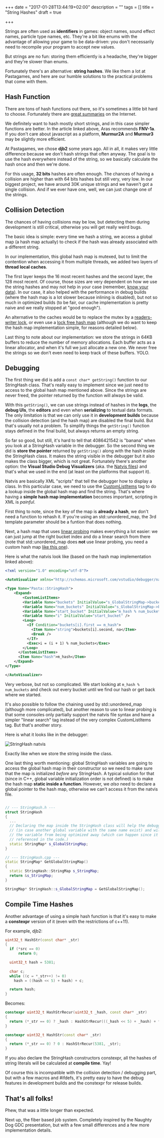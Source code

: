 +++
date = "2017-01-28T13:44:19+02:00"
description = ""
tags = []
title = "String Hashes"
draft = true

+++

Strings are often used as **identifiers** in games: object names, sound effect names, particle type names, etc. They're a bit like enums with the advantage of allowing your game to be data-driven: you don't necessarily need to recompile your program to accept new values.

But strings are no fun: storing them efficiently is a headache, they're bigger and they're slower than enums.

Fortunately there's an alternative: **string hashes**. We like them a lot at Pastagames, and here are our humble solutions to the practical problems that come with them.

<!--more-->


## Hash Function

There are tons of hash functions out there, so it's sometimes a little bit hard to choose. Fortunately there are [great summaries](http://aras-p.info/blog/2016/08/09/More-Hash-Function-Tests/) on the Internet.

We definitely want to hash mostly short strings, and in this case simpler functions are better. In the article linked above, Aras recommends **FNV-1a**. If you don't care about javascript as a platform, **Murmur2A** and **Murmur3** may be slightly more efficient. 

At Pastagames, we chose **djb2** some years ago. All in all, it makes very little difference because we don't hash strings that often anyway. The goal is to use the hash everywhere instead of the string, so we basically calculate the hash once and then we're done.

For this usage, **32 bits** hashes are often enough. The chances of having a collision are higher than with 64 bits hashes but still very, very low. In our biggest project, we have around 30K unique strings and we haven't got a single collision. And if we ever have one, well, we can just change one of the strings.

## Collision Detection

The chances of having collisions may be low, but detecting them during development is still critical, otherwise you will get really weird bugs.

The basic idea is simple: every time we hash a string, we access a global map (a hash map actually) to check if the hash was already associated with a different string.

In our implementation, this global hash map is mutexed, but to limit the contention when accessing it from multiple threads, we added two layers of **thread local caches**. 

The first layer keeps the 16 most recent hashes and the second layer, the 128 most recent. Of course, those sizes are very dependent on how we use the string hashes and may not help in your case (remember, [know your data](post/mike-actons-dod-workshop-2015/)). In our case, it also helped with the performance in debug builds (where the hash map is a lot slower because inlining is disabled), but not so much in optimized builds (to be fair, our cache implementation is pretty naive and we really stopped at "good enough").

An alternative to the caches would be to replace the mutex by a [readers-writer lock](https://en.wikipedia.org/wiki/Readers%E2%80%93writer_lock), or even use a [lock free hash map](https://github.com/preshing/junction) (although we do want to keep the hash map implementation simple, for reasons detailed below).

Last thing to note about our implementation: we store the strings in 64KB buffers to reduce the number of memory allocations. Each buffer acts as a linear allocator, and when it's full we just allocate a new one. We never free the strings so we don't even need to keep track of these buffers. YOLO.

## Debugging

The first thing we did is add a `const char* getString()` function to our StringHash class. That's really easy to implement since we just need to access to the global hash map mentioned above. Since the strings are never freed, the pointer returned by the function will always be valid. 

With this `getString()`, we can use strings instead of hashes in the **logs**, the **debug UIs**, the **editors** and even when **serializing** to textual data formats. The only limitation is that we can only use it in **development builds** because the collision detection (and the hash map) are disabled the final build. But that's usually not a problem. To simplify things the `getString()` function stays defined in the final build, but always returns an empty string.

So far so good, but still, it's hard to tell that 4086421542 is "banana" when you look at a StringHash variable in the debugger. So the second thing we did is **store the pointer** returned by `getString()` along with the hash inside the StringHash class. It makes the string visible in the debugger but it also makes the class bigger, which is not great. Fortunately there's another option: the **Visual Studio Debug Visualizers** (aka. the [Natvis files](https://msdn.microsoft.com/en-us/library/jj620914.aspx)) and that's what we used in the end (at least on the platforms that support it).

Natvis are basically XML "scripts" that tell the debugger how to display a class. In this particular case, we need to use the [CustomListItems](https://msdn.microsoft.com/en-us/library/jj620914.aspx#CustomListItems-expansion) tag to do a lookup inside the global hash map and find the string. That's where having a **simple hash map implementation** becomes important, scripting in XML is *painful*.

First thing to note, since the key of the map is **already a hash**, we don't need a function to rehash it. If you're using an std::unordered_map, the 3rd template parameter should be a funtion that does nothing.

Next, a hash map that uses [linear probing](https://en.wikipedia.org/wiki/Linear_probing) makes everything a lot easier: we can just jump at the right bucket index and do a linear search from there (note that std::unordered_map does **not** use linear probing, you need a custom hash map [like this one](https://github.com/rigtorp/HashMap)). 

Here is what the natvis look like (based on the hash map implementation linked above):

```xml
<?xml version="1.0" encoding="utf-8"?>

<AutoVisualizer xmlns="http://schemas.microsoft.com/vstudio/debugger/natvis/2010">

<Type Name="Pasta::StringHash">
    <Expand>
	    <CustomListItems>
        <Variable Name="buckets" InitialValue="s_GlobalStringMap->buckets_.mpBegin" />
        <Variable Name="num_buckets" InitialValue="s_GlobalStringMap->buckets_.mpEnd - s_GlobalStringMap->m_map.buckets_.mpBegin" />
        <Variable Name="start_bucket" InitialValue="m_hash % num_buckets" />
        <Variable Name="i" InitialValue="start_bucket" />
        <Loop>
          <If Condition="buckets[i].first == m_hash">
            <Item Name="string">buckets[i].second, na</Item>
            <Break />
          </If>
          <Exec>i = (i + 1) % num_buckets</Exec>
        </Loop>
      </CustomListItems>
      <Item Name="hash">m_hash</Item>
    </Expand>
</Type>

</AutoVisualizer>
```

Very verbose, but not so complicated. We start looking at `m_hash % num_buckets` and check out every bucket until we find our hash or get back where we started.

It's also possible to follow the chaining used by std::unordered_map (although more complicated), but another reason to use to linear probing is that some consoles only partially support the natvis file syntax and have a simpler "linear search" tag instead of the very complex CustomListItems tag. But that's another story.

Here is what it looks like in the debugger:

![StringHash natvis](images/stringhash_debugger.png)

Exactly like when we store the string inside the class.

One last thing worth mentioning: global StringHash variables are going to access the global hash map in their constructor so we need to make sure that the map is initialized *before* any StringHash. A typical solution for that (since in C++, global variable initialization order is not defined) is to make the hash map **static inside a function**. However, we *also* need to declare a global pointer to the hash map, otherwise we can't access it from the natvis file.


```c++

// --- StringHash.h ---
struct StringHash
{
  ...
  // Declaring the map inside the StringHash class will help the debugger find it
  // (in case another global variable with the same name exist) and will prevent
  // the variable from being optimized away (which can happen since it's never 
  // referenced in the code.)
  static StringMap* s_GlobalStringMap;
}

// --- StringHash.cpp ---
static StringMap* GetGlobalStringMap()
{
  static StringHash::StringMap s_StringMap;
  return &s_StringMap;
}

StringMap* StringHash::s_GlobalStringMap = GetGlobalStringMap();
```

## Compile Time Hashes

Another advantage of using a simple hash function is that it's easy to make a **constexpr** version of it (even with the restrictions of c++11).

For example, djb2:

```c++
uint32_t HashStr(const char* _str)
{
  if (*src == 0)
      return 0;

  uint32_t hash = 5381;
  
  char c;
  while ((c = *_str++) != 0)
    hash = ((hash << 5) + hash) + c;

  return hash;
}

```

Becomes:

```c++
constexpr uint32_t HashStrRecur(uint32_t _hash, const char* _str)
{
  return (*_str == 0) ? _hash : HashStrRecur(((_hash << 5) + _hash) + *_str, _str + 1);
}

constexpr uint32_t HashStr(const char* _str)
{
  return (*_str == 0) ? 0 : HashStrRecur(5381, _str);
}
```

If you also declare the StringHash constructors constexpr, all the hashes of string literals will be calculated at **compile time**. Yay!

Of course this is incompatible with the collision detection / debugging part, but with a few macros and #ifdefs, it's pretty easy to have the debug features in development builds and the constexpr for release builds. 

## That's all folks!

Phew, that was a little longer than expected.

Next up, the fiber based job system. Completely inspired by the Naughty Dog GDC presentation, but with a few small differences and a few more implementation details.
